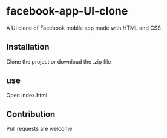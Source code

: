 # facebook-app-UI-clone

A UI clone of Facebook mobile app made with HTML and CSS

## Installation

Clone the project or download the .zip file

## use

Open index.html
 
## Contribution

Pull requests are welcome

